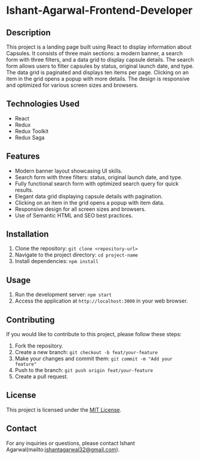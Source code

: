 # Ishant-Agarwal-Frontend-Developer

## Description

This project is a landing page built using React to display information about Capsules. It consists of three main sections: a modern banner, a search form with three filters, and a data grid to display capsule details. The search form allows users to filter capsules by status, original launch date, and type. The data grid is paginated and displays ten items per page. Clicking on an item in the grid opens a popup with more details. The design is responsive and optimized for various screen sizes and browsers.

## Technologies Used

- React
- Redux
- Redux Toolkit
- Redux Saga

## Features

- Modern banner layout showcasing UI skills.
- Search form with three filters: status, original launch date, and type.
- Fully functional search form with optimized search query for quick results.
- Elegant data grid displaying capsule details with pagination.
- Clicking on an item in the grid opens a popup with item data.
- Responsive design for all screen sizes and browsers.
- Use of Semantic HTML and SEO best practices.

## Installation

1. Clone the repository: `git clone <repository-url>`
2. Navigate to the project directory: `cd project-name`
3. Install dependencies: `npm install`

## Usage

1. Run the development server: `npm start`
2. Access the application at `http://localhost:3000` in your web browser.

## Contributing

If you would like to contribute to this project, please follow these steps:

1. Fork the repository.
2. Create a new branch: `git checkout -b feat/your-feature`
3. Make your changes and commit them: `git commit -m "Add your feature"`
4. Push to the branch: `git push origin feat/your-feature`
5. Create a pull request.

## License

This project is licensed under the [MIT License](LICENSE).

## Contact

For any inquiries or questions, please contact Ishant Agarwal(mailto:ishantagarwal32@gmail.com).
